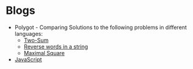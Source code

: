 # Blogs

- Polygot - Comparing Solutions to the following problems in different languages:
  - [Two-Sum](./Polygot_TwoSum.md)
  - [Reverse words in a string](./Polygot_ReverseWordsInAString.md)
  - [Maximal Square](./Plygot_MaximalSquare.md)
- [JavaScript](./JavaScript.md)
